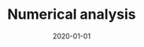 ---
title: "Numerical analysis"
collection: teaching
type: "Graduate course"
student: "30 students"
hours: "32 hours"
permalink: /teaching/2020-automn-teaching-1
venue: "Institut d'Optique Graduate School (Bordeaux)"
years: "2019-2020"
date: 2020-01-01
location: "Bordeaux, France"
---